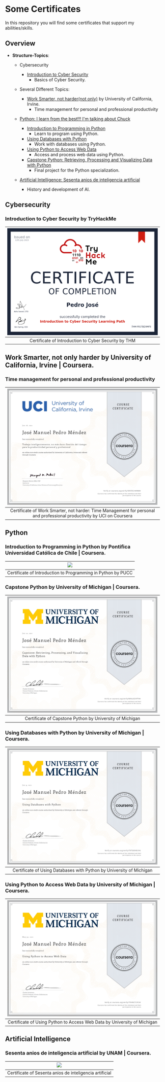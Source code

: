 # Some Certificates

In this repository you will find some certificates that support my abilities/skills.

## Overview


* **Structure-Topics**:	
	
	- Cybersecurity
		- [Introduction to Cyber Security](#introduction-to-cyber-security-by-tryhackme)
			- Basics of Cyber Security.
	
	- Several Different Topics:
		- [Work Smarter, not harder(not only)](#work-smarter-not-only-harder-by-university-of-california-irvine--coursera) by University of California, Irvine.
			- Time management for personal and professional productivity

	- [Python: I learn from the best!!! I'm talking about Chuck](#python)
		- [Introduction to Programming in Python](#introduction-to-programming-in-python-by-pontifica-universidad-católica-de-chile)
			- Learn to program using Python.
		- [Using Databases with Python](#using-databases-with-python-by-university-of-michigan--coursera)
			- Work with databases using Python.
		- [Using Python to Access Web Data](#using-python-to-access-web-data-by-university-of-michigan--coursera)
			- Access and process web data using Python.
		- [Capstone Python: Retrieving, Processing and Visualizing Data with Python](#capstone-python-by-university-of-michigan--coursera)
			- Final project for the Python specialization.

	- [Artificial Intelligence: Sesenta anios de inteligencia artificial](#sesenta-anios-de-inteligencia-artificial-by-unam--coursera)
		- History and development of AI.

## Cybersecurity

### Introduction to Cyber Security by TryHackMe

| ![](Cybersecurity/THM-FR1TBZ4MFS.png) |
|:----------------------------------:|
| Certificate of Introduction to Cyber Security by THM |

## Work Smarter, not only harder by University of California, Irvine | Coursera.

### Time management for personal and professional productivity

| ![](Omnimodo/WorkSmarter.jpg) |
|:---------------------------:|
| Certificate of Work Smarter, not harder: Time Management for personal and professional productivity by UCI on Coursera |


## Python

### Introduction to Programming in Python by Pontifica Universidad Católica de Chile | Coursera.

| ![](Python/Introducción%20a%20la%20Programacion%20en%20Python%20Python.png) |
|:----------------------------------:|
| Certificate of Introduction to Programming in Python by PUCC|

### Capstone Python by University of Michigan | Coursera.

| ![](Python/Capstone%20Python.jpg) |
|:----------------------------------:|
| Certificate of Capstone Python by University of Michigan |

### Using Databases with Python by University of Michigan | Coursera.

| ![](Python/Using%20Databases%20with%20Python.jpg) |
|:----------------------------------:|
| Certificate of Using Databases with Python by University of Michigan |

### Using Python to Access Web Data by University of Michigan | Coursera.

| ![](Python/Using%20Python%20to%20Access%20Web%20Data.jpg) |
|:----------------------------------:|
| Certificate of Using Python to Access Web Data by University of Michigan |


## Artificial Intelligence

### Sesenta anios de inteligencia artificial by UNAM | Coursera.

| ![](AI/Sesenta%20anios%20de%20inteligencia%20artificial.jpg) |
|:----------------------------------:|
| Certificate of Sesenta anios de inteligencia artificial |